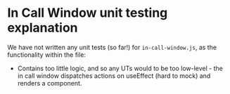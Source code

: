 # In Call Window unit testing explanation

We have not written any unit tests (so far!) for `in-call-window.js`, as the functionality within the file:

- Contains too little logic, and so any UTs would to be too low-level - the in call window dispatches actions on useEffect (hard to mock) and renders a component.
